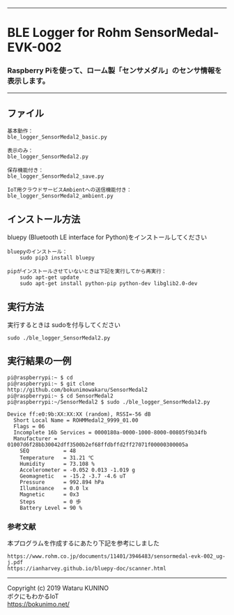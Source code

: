 --------------------------------------------------------------------------------
# BLE Logger for Rohm SensorMedal-EVK-002

### Raspberry Piを使って、ローム製「センサメダル」のセンサ情報を表示します。

--------------------------------------------------------------------------------
## ファイル

	基本動作：
	ble_logger_SensorMedal2_basic.py  

	表示のみ：
	ble_logger_SensorMedal2.py  
	
	保存機能付き：
	ble_logger_SensorMedal2_save.py
	
	IoT用クラウドサービスAmbientへの送信機能付き：
	ble_logger_SensorMedal2_ambient.py

## インストール方法

bluepy (Bluetooth LE interface for Python)をインストールしてください  

	bluepyのインストール：
		sudo pip3 install bluepy
	
	pipがインストールさせていないときは下記を実行してから再実行：
		sudo apt-get update
		sudo apt-get install python-pip python-dev libglib2.0-dev

## 実行方法

実行するときは sudoを付与してください  

	sudo ./ble_logger_SensorMedal2.py

## 実行結果の一例  

	pi@raspberrypi:~ $ cd
	pi@raspberrypi:~ $ git clone http://github.com/bokunimowakaru/SensorMedal2
	pi@raspberrypi:~ $ cd SensorMedal2
	pi@raspberrypi:~/SensorMedal2 $ sudo ./ble_logger_SensorMedal2.py

	Device ff:e0:9b:XX:XX:XX (random), RSSI=-56 dB
	  Short Local Name = ROHMMedal2_9999_01.00
	  Flags = 06
	  Incomplete 16b Services = 0000180a-0000-1000-8000-00805f9b34fb
	  Manufacturer = 01007d6f28bb30042dff3500b2ef68ffdbffd2ff27071f00000300005a
	    SEQ           = 48
	    Temperature   = 31.21 ℃
	    Humidity      = 73.108 %
	    Accelerometer = -0.052 0.013 -1.019 g
	    Geomagnetic   = -15.2 -3.7 -4.6 uT
	    Pressure      = 992.894 hPa
	    Illuminance   = 0.0 lx
	    Magnetic      = 0x3
	    Steps         = 0 歩
	    Battery Level = 90 %

### 参考文献
本プログラムを作成するにあたり下記を参考にしました  

	https://www.rohm.co.jp/documents/11401/3946483/sensormedal-evk-002_ug-j.pdf  
	https://ianharvey.github.io/bluepy-doc/scanner.html  

--------------------------------------------------------------------------------

Copyright (c) 2019 Wataru KUNINO  
ボクにもわかるIoT  
<https://bokunimo.net/>

